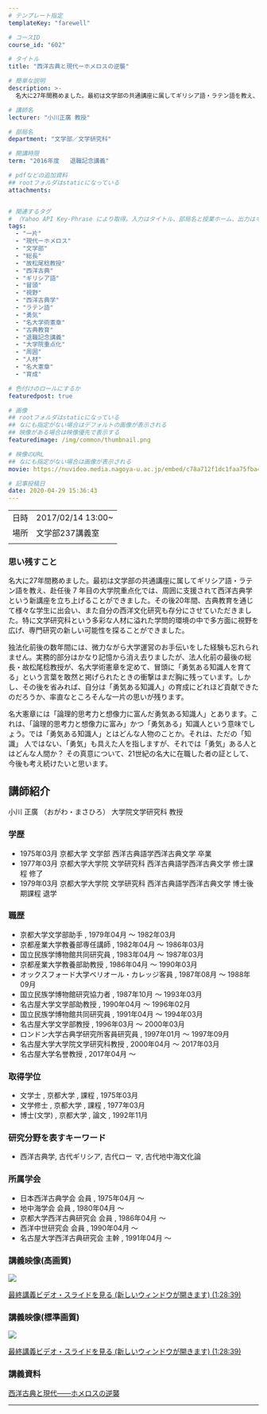 ```yaml
---
# テンプレート指定
templateKey: "farewell"

# コースID
course_id: "602"

# タイトル
title: "西洋古典と現代ーホメロスの逆襲"

# 簡単な説明
description: >-
  名大に27年間務めました。最初は文学部の共通講座に属してギリシア語・ラテン語を教え、赴任後 7 年目の大学院重点化では、周囲に支援されて西洋古典学という新講座を立ち上げることができました。その後20年間、古典教育を通じて様々な学生に出会い、また自分の西洋文化研究も存分にさせていただきました。特に文学研究科という多彩な人材に溢れた学問的環境の中で多方面に視野を広げ、専門研究の新しい可能性を探る ....

# 講師名
lecturer: "小川正廣 教授"

# 部局名
department: "文学部／文学研究科"

# 開講時限
term: "2016年度	退職記念講義"

# pdfなどの追加資料
## rootフォルダはstaticになっている
attachments:


# 関連するタグ
# （Yahoo API Key-Phrase により取得。入力はタイトル、部局名と授業ホーム、出力はキーフレーズ（tags））
tags:
  - "一片"
  - "現代ーホメロス"
  - "文学部"
  - "総長"
  - "故松尾稔教授"
  - "西洋古典"
  - "ギリシア語"
  - "冒頭"
  - "視野"
  - "西洋古典学"
  - "ラテン語"
  - "勇気"
  - "名大学術憲章"
  - "古典教育"
  - "退職記念講義"
  - "大学院重点化"
  - "周囲"
  - "人材"
  - "名大憲章"
  - "育成"

# 色付けのロールにするか
featuredpost: true

# 画像
## rootフォルダはstaticになっている
## なにも指定がない場合はデフォルトの画像が表示される
## 映像がある場合は映像優先で表示する
featuredimage: /img/common/thumbnail.png

# 映像のURL
## なにも指定がない場合は画像が表示される
movie: https://nuvideo.media.nagoya-u.ac.jp/embed/c78a712f1dc1faa75fba481448f5638ed4a93033

# 記事投稿日
date: 2020-04-29 15:36:43
---
```


|   |   |
|---|---|
| 日時 | 2017/02/14  13:00~ |
| 場所 | 文学部237講義室 |
|   |   |


### 思い残すこと


名大に27年間務めました。最初は文学部の共通講座に属してギリシア語・ラテン語を教え、赴任後 7 年目の大学院重点化では、周囲に支援されて西洋古典学という新講座を立ち上げることができました。その後20年間、古典教育を通じて様々な学生に出会い、また自分の西洋文化研究も存分にさせていただきました。特に文学研究科という多彩な人材に溢れた学問的環境の中で多方面に視野を広げ、専門研究の新しい可能性を探ることができました。

独法化前後の数年間には、微力ながら大学運営のお手伝いをした経験も忘れられません。実務的部分はかなり記憶から消え去りましたが、法人化前の最後の総長・故松尾稔教授が、名大学術憲章を定めて、冒頭に「勇気ある知識人を育てる」という言葉を敢然と掲げられたときの衝撃はまだ胸に残っています。しかし、その後を省みれば、自分は「勇気ある知識人」の育成にどれほど貢献できたのだろうか、率直なところそんな一片の思いが残ります。

名大憲章には「論理的思考力と想像力に富んだ勇気ある知識人」とあります。これは、「論理的思考力と想像力に富み」かつ「勇気ある」知識人という意味でしょう。では「勇気ある知識人」とはどんな人物のことか。それは、ただの「知識」
人ではない、「勇気」も具えた人を指しますが、それでは「勇気」ある人とはどんな人間か？ その真意について、21世紀の名大に在職した者の証として、今後も考え続けたいと思います。



## 講師紹介

小川 正廣 （おがわ・まさひろ） 大学院文学研究科 教授 

### 学歴

  * 1975年03月 京都大学 文学部 西洋古典語学西洋古典文学 卒業
  * 1977年03月 京都大学大学院 文学研究科 西洋古典語学西洋古典文学 修士課程 修了
  * 1979年03月 京都大学大学院 文学研究科 西洋古典語学西洋古典文学 博士後期課程 退学

### 職歴

  * 京都大学文学部助手 , 1979年04月 ～ 1982年03月
  * 京都産業大学教養部専任講師 , 1982年04月 ～ 1986年03月
  * 国立民族学博物館共同研究員 , 1983年04月 ～ 1987年03月
  * 京都産業大学教養部助教授 , 1986年04月 ～ 1990年03月
  * オックスフォード大学ベリオール・カレッジ客員 , 1987年08月 ～ 1988年09月
  * 国立民族学博物館研究協力者 , 1987年10月 ～ 1993年03月
  * 名古屋大学文学部助教授 , 1990年04月 ～ 1996年02月
  * 国立民族学博物館共同研究員 , 1991年04月 ～ 1994年03月
  * 名古屋大学文学部教授 , 1996年03月 ～ 2000年03月
  * ロンドン大学古典学研究所客員研究員 , 1997年01月 ～ 1997年09月
  * 名古屋大学大学院文学研究科教授 , 2000年04月 ～ 2017年03月
  * 名古屋大学名誉教授 , 2017年04月 〜 

### 取得学位

  * 文学士 , 京都大学 , 課程 , 1975年03月
  * 文学修士 , 京都大学 , 課程 , 1977年03月
  * 博士(文学) , 京都大学 , 論文 , 1992年11月

### 研究分野を表すキーワード

  * 西洋古典学, 古代ギリシア, 古代ロー マ, 古代地中海文化論

### 所属学会

  * 日本西洋古典学会 会員 , 1975年04月 ～
  * 地中海学会 会員 , 1980年04月 ～ 
  * 京都大学西洋古典研究会 会員 , 1986年04月 ～
  * 西洋中世研究会 会員 , 1990年04月 ～ 
  * 名古屋大学西洋古典研究会 主幹 , 1991年04月 ～


### 講義映像(高画質)


![&nbsp;](https://ocw.nagoya-u.jp/files/602/3543.jpg) 

[
最終講義ビデオ・スライドを見る (新しいウィンドウが開きます) (1:28:39)](https://nuvideo.media.nagoya-u.ac.jp/embed/67cca37a4fef2ad83048953adeda9bdfd076f709
)

### 講義映像(標準画質)


![&nbsp;](https://ocw.nagoya-u.jp/files/602/3543.jpg) 

[
最終講義ビデオ・スライドを見る (新しいウィンドウが開きます) (1:28:39)](https://nuvideo.media.nagoya-u.ac.jp/embed/c78a712f1dc1faa75fba481448f5638ed4a93033
)


### 講義資料
[西洋古典と現代――ホメロスの逆襲](https://ocw.nagoya-u.jp/files/602/saisyuukougi.pdf) 



-----